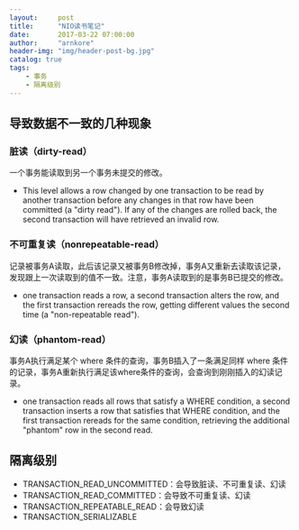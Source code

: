 ```yaml
---
layout:     post
title:      "NIO读书笔记"
date:       2017-03-22 07:00:00
author:     "arnkore"
header-img: "img/header-post-bg.jpg"
catalog: true
tags:
    - 事务
    - 隔离级别
---
```


## 导致数据不一致的几种现象

### 脏读（dirty-read）

一个事务能读取到另一个事务未提交的修改。

- This level allows a row changed by one transaction to be read by another transaction before any changes in that row have been committed (a "dirty read"). If any of the changes are rolled back, the second transaction will have retrieved an invalid row.
  
### 不可重复读（nonrepeatable-read）

记录被事务A读取，此后该记录又被事务B修改掉，事务A又重新去读取该记录，发现跟上一次读取到的值不一致。注意，事务A读取到的是事务B已提交的修改。

- one transaction reads a row, a second transaction alters the row, and the first transaction rereads the row, getting different values the second time (a "non-repeatable read").
  
### 幻读（phantom-read）

事务A执行满足某个 where 条件的查询，事务B插入了一条满足同样 where 条件的记录，事务A重新执行满足该where条件的查询，会查询到刚刚插入的幻读记录。

- one transaction reads all rows that satisfy a WHERE condition, a second transaction inserts a row that satisfies that WHERE condition, and the first transaction rereads for the same condition, retrieving the additional "phantom" row in the second read.
  
## 隔离级别

- TRANSACTION\_READ\_UNCOMMITTED：会导致脏读、不可重复读、幻读
- TRANSACTION\_READ\_COMMITTED：会导致不可重复读、幻读
- TRANSACTION\_REPEATABLE\_READ：会导致幻读
- TRANSACTION\_SERIALIZABLE

